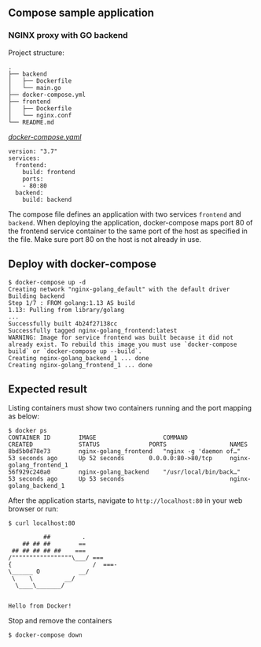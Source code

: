## Compose sample application
### NGINX proxy with GO backend

Project structure:
```
.
├── backend
│   ├── Dockerfile
│   └── main.go
├── docker-compose.yml
├── frontend
│   ├── Dockerfile
│   └── nginx.conf
└── README.md
```

[_docker-compose.yaml_](docker-compose.yaml)
```
version: "3.7"
services:
  frontend:
    build: frontend
    ports:
    - 80:80
  backend:
    build: backend
```
The compose file defines an application with two services `frontend` and `backend`.
When deploying the application, docker-compose maps port 80 of the frontend service container to the same port of the host as specified in the file.
Make sure port 80 on the host is not already in use.

## Deploy with docker-compose

```
$ docker-compose up -d
Creating network "nginx-golang_default" with the default driver
Building backend
Step 1/7 : FROM golang:1.13 AS build
1.13: Pulling from library/golang
...
Successfully built 4b24f27138cc
Successfully tagged nginx-golang_frontend:latest
WARNING: Image for service frontend was built because it did not already exist. To rebuild this image you must use `docker-compose build` or `docker-compose up --build`.
Creating nginx-golang_backend_1 ... done
Creating nginx-golang_frontend_1 ... done
```

## Expected result

Listing containers must show two containers running and the port mapping as below:
```
$ docker ps
CONTAINER ID        IMAGE                   COMMAND                  CREATED             STATUS              PORTS                  NAMES
8bd5b0d78e73        nginx-golang_frontend   "nginx -g 'daemon of…"   53 seconds ago      Up 52 seconds       0.0.0.0:80->80/tcp     nginx-golang_frontend_1
56f929c240a0        nginx-golang_backend    "/usr/local/bin/back…"   53 seconds ago      Up 53 seconds                              nginx-golang_backend_1
```

After the application starts, navigate to `http://localhost:80` in your web browser or run:
```
$ curl localhost:80

          ##         .
    ## ## ##        ==
 ## ## ## ## ##    ===
/"""""""""""""""""\___/ ===
{                       /  ===-
\______ O           __/
 \    \         __/
  \____\_______/

	
Hello from Docker!
```

Stop and remove the containers
```
$ docker-compose down
```
